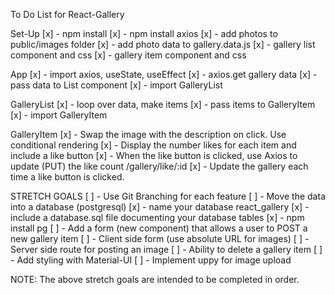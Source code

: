 To Do List for React-Gallery


Set-Up
[x] - npm install
[x] - npm install axios
[x] - add photos to public/images folder
[x] - add photo data to gallery.data.js
[x] - gallery list component and css
[x] - gallery item component and css

App
[x] - import axios, useState, useEffect
[x] - axios.get gallery data
[x] - pass data to List component
[x] - import GalleryList


GalleryList
[x] - loop over data, make items
[x] - pass items to GalleryItem
[x] - import GalleryItem


GalleryItem
[x] - Swap the image with the description on click. Use conditional rendering
[x] - Display the number likes for each item and include a like button
[x] - When the like button is clicked, use Axios to update (PUT) the like count /gallery/like/:id
[x] - Update the gallery each time a like button is clicked.


STRETCH GOALS
[ ] - Use Git Branching for each feature 
[ ] - Move the data into a database (postgresql)
    [x] - name your database react_gallery
    [x] - include a database.sql file documenting your database tables
    [x] - npm install pg
[ ] - Add a form (new component) that allows a user to POST a new gallery item
    [ ] - Client side form (use absolute URL for images)
    [ ] - Server side route for posting an image
[ ] - Ability to delete a gallery item
[ ] - Add styling with Material-UI
[ ] - Implement uppy for image upload

NOTE: The above stretch goals are intended to be completed in order.